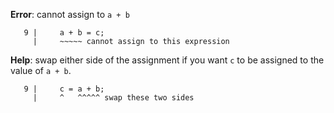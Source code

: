 **Error**: cannot assign to `a + b`

```
   9 |     a + b = c;
     |     ~~~~~ cannot assign to this expression
```

**Help**: swap either side of the assignment if you want `c` to be
assigned to the value of `a + b`.

```
   9 |     c = a + b;
     |     ^   ^^^^^ swap these two sides
```
